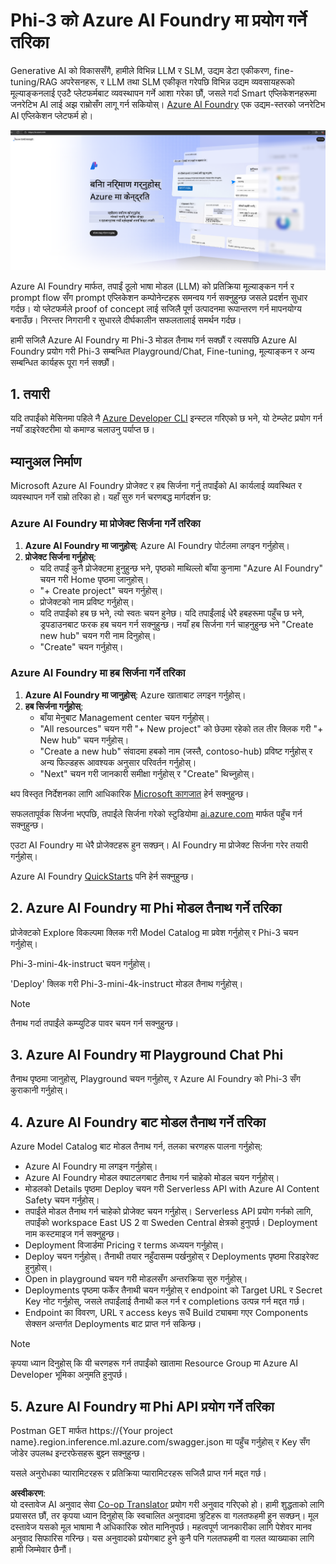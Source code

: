 <!--
CO_OP_TRANSLATOR_METADATA:
{
  "original_hash": "3a1e48b628022485aac989c9f733e792",
  "translation_date": "2025-05-09T20:10:14+00:00",
  "source_file": "md/02.QuickStart/AzureAIFoundry_QuickStart.md",
  "language_code": "ne"
}
-->
# **Phi-3 को Azure AI Foundry मा प्रयोग गर्ने तरिका**

Generative AI को विकाससँगै, हामीले विभिन्न LLM र SLM, उद्यम डेटा एकीकरण, fine-tuning/RAG अपरेसनहरू, र LLM तथा SLM एकीकृत गरेपछि विभिन्न उद्यम व्यवसायहरूको मूल्याङ्कनलाई एउटै प्लेटफर्मबाट व्यवस्थापन गर्ने आशा गरेका छौं, जसले गर्दा Smart एप्लिकेशनहरूमा जनरेटिभ AI लाई अझ राम्रोसँग लागू गर्न सकियोस्। [Azure AI Foundry](https://ai.azure.com) एक उद्यम-स्तरको जनरेटिभ AI एप्लिकेशन प्लेटफर्म हो।

![aistudo](../../../../translated_images/aifoundry_home.ffa4fe13d11f26171097f8666a1db96ac0979ffa1adde80374c60d1136c7e1de.ne.png)

Azure AI Foundry मार्फत, तपाईं ठूलो भाषा मोडल (LLM) को प्रतिक्रिया मूल्याङ्कन गर्न र prompt flow सँग prompt एप्लिकेशन कम्पोनेन्टहरू समन्वय गर्न सक्नुहुन्छ जसले प्रदर्शन सुधार गर्दछ। यो प्लेटफर्मले proof of concept लाई सजिलै पूर्ण उत्पादनमा रूपान्तरण गर्न मापनयोग्य बनाउँछ। निरन्तर निगरानी र सुधारले दीर्घकालीन सफलतालाई समर्थन गर्दछ।

हामी सजिलै Azure AI Foundry मा Phi-3 मोडल तैनाथ गर्न सक्छौं र त्यसपछि Azure AI Foundry प्रयोग गरी Phi-3 सम्बन्धित Playground/Chat, Fine-tuning, मूल्याङ्कन र अन्य सम्बन्धित कार्यहरू पूरा गर्न सक्छौं।

## **1. तयारी**

यदि तपाईंको मेसिनमा पहिले नै [Azure Developer CLI](https://learn.microsoft.com/azure/developer/azure-developer-cli/overview?WT.mc_id=aiml-138114-kinfeylo) इन्स्टल गरिएको छ भने, यो टेम्प्लेट प्रयोग गर्न नयाँ डाइरेक्टरीमा यो कमाण्ड चलाउनु पर्याप्त छ।

## म्यानुअल निर्माण

Microsoft Azure AI Foundry प्रोजेक्ट र हब सिर्जना गर्नु तपाईंको AI कार्यलाई व्यवस्थित र व्यवस्थापन गर्ने राम्रो तरिका हो। यहाँ सुरु गर्न चरणबद्ध मार्गदर्शन छ:

### Azure AI Foundry मा प्रोजेक्ट सिर्जना गर्ने तरिका

1. **Azure AI Foundry मा जानुहोस्**: Azure AI Foundry पोर्टलमा लगइन गर्नुहोस्।
2. **प्रोजेक्ट सिर्जना गर्नुहोस्**:
   - यदि तपाईं कुनै प्रोजेक्टमा हुनुहुन्छ भने, पृष्ठको माथिल्लो बाँया कुनामा "Azure AI Foundry" चयन गरी Home पृष्ठमा जानुहोस्।
   - "+ Create project" चयन गर्नुहोस्।
   - प्रोजेक्टको नाम प्रविष्ट गर्नुहोस्।
   - यदि तपाईंको हब छ भने, त्यो स्वतः चयन हुनेछ। यदि तपाईंलाई धेरै हबहरूमा पहुँच छ भने, ड्रपडाउनबाट फरक हब चयन गर्न सक्नुहुन्छ। नयाँ हब सिर्जना गर्न चाहनुहुन्छ भने "Create new hub" चयन गरी नाम दिनुहोस्।
   - "Create" चयन गर्नुहोस्।

### Azure AI Foundry मा हब सिर्जना गर्ने तरिका

1. **Azure AI Foundry मा जानुहोस्**: Azure खाताबाट लगइन गर्नुहोस्।
2. **हब सिर्जना गर्नुहोस्**:
   - बाँया मेनुबाट Management center चयन गर्नुहोस्।
   - "All resources" चयन गरी "+ New project" को छेउमा रहेको तल तीर क्लिक गरी "+ New hub" चयन गर्नुहोस्।
   - "Create a new hub" संवादमा हबको नाम (जस्तै, contoso-hub) प्रविष्ट गर्नुहोस् र अन्य फिल्डहरू आवश्यक अनुसार परिवर्तन गर्नुहोस्।
   - "Next" चयन गरी जानकारी समीक्षा गर्नुहोस् र "Create" थिच्नुहोस्।

थप विस्तृत निर्देशनका लागि आधिकारिक [Microsoft कागजात](https://learn.microsoft.com/azure/ai-studio/how-to/create-projects) हेर्न सक्नुहुन्छ।

सफलतापूर्वक सिर्जना भएपछि, तपाईंले सिर्जना गरेको स्टुडियोमा [ai.azure.com](https://ai.azure.com/) मार्फत पहुँच गर्न सक्नुहुन्छ।

एउटा AI Foundry मा धेरै प्रोजेक्टहरू हुन सक्छन्। AI Foundry मा प्रोजेक्ट सिर्जना गरेर तयारी गर्नुहोस्।

Azure AI Foundry [QuickStarts](https://learn.microsoft.com/azure/ai-studio/quickstarts/get-started-code) पनि हेर्न सक्नुहुन्छ।

## **2. Azure AI Foundry मा Phi मोडल तैनाथ गर्ने तरिका**

प्रोजेक्टको Explore विकल्पमा क्लिक गरी Model Catalog मा प्रवेश गर्नुहोस् र Phi-3 चयन गर्नुहोस्।

Phi-3-mini-4k-instruct चयन गर्नुहोस्।

'Deploy' क्लिक गरी Phi-3-mini-4k-instruct मोडल तैनाथ गर्नुहोस्।

> [!NOTE]
>
> तैनाथ गर्दा तपाईंले कम्प्युटिङ पावर चयन गर्न सक्नुहुन्छ।

## **3. Azure AI Foundry मा Playground Chat Phi**

तैनाथ पृष्ठमा जानुहोस्, Playground चयन गर्नुहोस्, र Azure AI Foundry को Phi-3 सँग कुराकानी गर्नुहोस्।

## **4. Azure AI Foundry बाट मोडल तैनाथ गर्ने तरिका**

Azure Model Catalog बाट मोडल तैनाथ गर्न, तलका चरणहरू पालना गर्नुहोस्:

- Azure AI Foundry मा लगइन गर्नुहोस्।
- Azure AI Foundry मोडल क्याटलगबाट तैनाथ गर्न चाहेको मोडल चयन गर्नुहोस्।
- मोडलको Details पृष्ठमा Deploy चयन गरी Serverless API with Azure AI Content Safety चयन गर्नुहोस्।
- तपाईंले मोडल तैनाथ गर्न चाहेको प्रोजेक्ट चयन गर्नुहोस्। Serverless API प्रयोग गर्नको लागि, तपाईंको workspace East US 2 वा Sweden Central क्षेत्रको हुनुपर्छ। Deployment नाम कस्टमाइज गर्न सक्नुहुन्छ।
- Deployment विजार्डमा Pricing र terms अध्ययन गर्नुहोस्।
- Deploy चयन गर्नुहोस्। तैनाथी तयार नहुँदासम्म पर्खनुहोस् र Deployments पृष्ठमा रिडाइरेक्ट हुनुहोस्।
- Open in playground चयन गरी मोडलसँग अन्तरक्रिया सुरु गर्नुहोस्।
- Deployments पृष्ठमा फर्केर तैनाथी चयन गर्नुहोस् र endpoint को Target URL र Secret Key नोट गर्नुहोस्, जसले तपाईंलाई तैनाथी कल गर्न र completions उत्पन्न गर्न मद्दत गर्छ।
- Endpoint का विवरण, URL र access keys सधैं Build ट्याबमा गएर Components सेक्सन अन्तर्गत Deployments बाट प्राप्त गर्न सकिन्छ।

> [!NOTE]
> कृपया ध्यान दिनुहोस् कि यी चरणहरू गर्न तपाईंको खातामा Resource Group मा Azure AI Developer भूमिका अनुमति हुनुपर्छ।

## **5. Azure AI Foundry मा Phi API प्रयोग गर्ने तरिका**

Postman GET मार्फत https://{Your project name}.region.inference.ml.azure.com/swagger.json मा पहुँच गर्नुहोस् र Key सँग जोडेर उपलब्ध इन्टरफेसहरू बुझ्न सक्नुहुन्छ।

यसले अनुरोधका प्यारामिटरहरू र प्रतिक्रिया प्यारामिटरहरू सजिलै प्राप्त गर्न मद्दत गर्छ।

**अस्वीकरण**:  
यो दस्तावेज AI अनुवाद सेवा [Co-op Translator](https://github.com/Azure/co-op-translator) प्रयोग गरी अनुवाद गरिएको हो। हामी शुद्धताको लागि प्रयासरत छौं, तर कृपया ध्यान दिनुहोस् कि स्वचालित अनुवादमा त्रुटिहरू वा गलतफहमी हुन सक्छन्। मूल दस्तावेज यसको मूल भाषामा नै अधिकारिक स्रोत मानिनुपर्छ। महत्वपूर्ण जानकारीका लागि पेशेवर मानव अनुवाद सिफारिस गरिन्छ। यस अनुवादको प्रयोगबाट हुने कुनै पनि गलतफहमी वा गलत व्याख्याका लागि हामी जिम्मेवार छैनौं।
